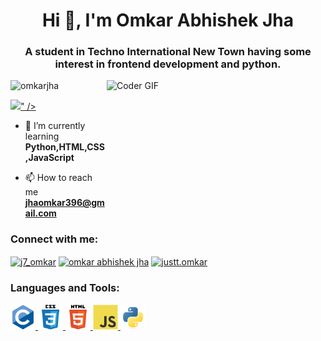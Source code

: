 <h1 align="center">Hi 👋, I'm Omkar Abhishek Jha</h1>
<h3 align="center">A student in Techno International New Town having some interest in frontend development and python.</h3>
<img align ="right" alt="Coder GIF" height=250 width=350 src="https://miro.medium.com/max/1360/0*7Q3yvSIv_t0ioJ-Z.gif" />
<p align="left"> <img src="https://komarev.com/ghpvc/?username=omkarjha&label=Profile%20views&color=0e75b6&style=flat" alt="omkarjha" /> </p>

<p align="left"> <a href="https://www.linkedin.com/in/omkar-abhishek-jha-0b7a5823a/" target="blank"><img src="<i class="fa-brands fa-linkedin"></i>" /></a> </p>


- 🌱 I’m currently learning **Python,HTML,CSS,JavaScript**

- 📫 How to reach me **jhaomkar396@gmail.com**

<h3 align="left">Connect with me:</h3>
<p align="left">
<a href="https://twitter.com/j7_omkar" target="blank"><img align="center" src="https://raw.githubusercontent.com/rahuldkjain/github-profile-readme-generator/master/src/images/icons/Social/twitter.svg" alt="j7_omkar" height="30" width="40" /></a>
<a href="https://linkedin.com/in/omkar abhishek jha" target="blank"><img align="center" src="https://raw.githubusercontent.com/rahuldkjain/github-profile-readme-generator/master/src/images/icons/Social/linked-in-alt.svg" alt="omkar abhishek jha" height="30" width="40" /></a>
<a href="https://instagram.com/justt.omkar" target="blank"><img align="center" src="https://raw.githubusercontent.com/rahuldkjain/github-profile-readme-generator/master/src/images/icons/Social/instagram.svg" alt="justt.omkar" height="30" width="40" /></a>
</p>

<h3 align="left">Languages and Tools:</h3>
<p align="left"> <a href="https://www.cprogramming.com/" target="_blank" rel="noreferrer"> <img src="https://raw.githubusercontent.com/devicons/devicon/master/icons/c/c-original.svg" alt="c" width="40" height="40"/> </a> <a href="https://www.w3schools.com/css/" target="_blank" rel="noreferrer"> <img src="https://raw.githubusercontent.com/devicons/devicon/master/icons/css3/css3-original-wordmark.svg" alt="css3" width="40" height="40"/> </a> <a href="https://www.w3.org/html/" target="_blank" rel="noreferrer"> <img src="https://raw.githubusercontent.com/devicons/devicon/master/icons/html5/html5-original-wordmark.svg" alt="html5" width="40" height="40"/> </a> <a href="https://developer.mozilla.org/en-US/docs/Web/JavaScript" target="_blank" rel="noreferrer"> <img src="https://raw.githubusercontent.com/devicons/devicon/master/icons/javascript/javascript-original.svg" alt="javascript" width="40" height="40"/> </a> <a href="https://www.python.org" target="_blank" rel="noreferrer"> <img src="https://raw.githubusercontent.com/devicons/devicon/master/icons/python/python-original.svg" alt="python" width="40" height="40"/> </a> </p>





